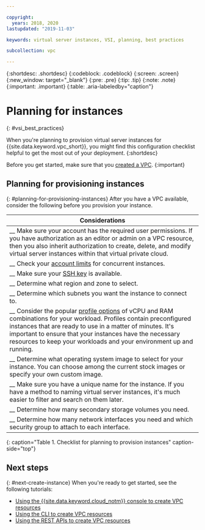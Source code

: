 ```yaml
---

copyright:
  years: 2018, 2020
lastupdated: "2019-11-03"

keywords: virtual server instances, VSI, planning, best practices

subcollection: vpc

---
```


{:shortdesc: .shortdesc}
{:codeblock: .codeblock}
{:screen: .screen}
{:new_window: target="_blank"}
{:pre: .pre}
{:tip: .tip}
{:note: .note}
{:important: .important}
{:table: .aria-labeledby="caption"}

# Planning for instances
{: #vsi_best_practices}

When you're planning to provision virtual server instances for {{site.data.keyword.vpc_short}}, you might find this configuration checklist helpful to get the most out of your deployment.
{:shortdesc}

Before you get started, make sure that you [created a VPC](/docs/vpc?topic=vpc-getting-started#getting-started).
{:important}

## Planning for provisioning instances
{: #planning-for-provisioning-instances}
After you have a VPC available, consider the following before you provision your instance.

|        Considerations|
|-------------------|
|__ Make sure your account has the required user permissions. If you have authorization as an editor or admin on a VPC resource, then you also inherit authorization to create, delete, and modify virtual server instances within that virtual private cloud.|
|__ Check your [account limits](/docs/vpc?topic=vpc-quotas#virtual-server-instances) for concurrent instances. |
|__ Make sure your [SSH key](/docs/vpc?topic=vpc-ssh-keys#ssh-keys) is available.
|__ Determine what region and zone to select.|
|__ Determine which subnets you want the instance to connect to.|
|__ Consider the popular [profile options](/docs/vpc?topic=vpc-profiles#profiles) of vCPU and RAM combinations for your workload. Profiles contain preconfigured instances that are ready to use in a matter of minutes. It's important to ensure that your instances have the necessary resources to keep your workloads and your environment up and running.|
|__ Determine what operating system image to select for your instance. You can choose among the current stock images or specify your own custom image. |
|__ Make sure you have a unique name for the instance. If you have a method to naming virtual server instances, it's much easier to filter and search on them later. |
|__ Determine how many secondary storage volumes you need. |
|__ Determine how many network interfaces you need and which security group to attach to each interface.|
{: caption="Table 1. Checklist for planning to provision instances" caption-side="top"}

## Next steps
{: #next-create-instance}
When you're ready to get started, see the following tutorials:
 * [Using the {{site.data.keyword.cloud_notm}} console to create VPC resources](/docs/vpc?topic=vpc-creating-a-vpc-using-the-ibm-cloud-console)
 * [Using the CLI to create VPC resources](/docs/vpc?topic=vpc-creating-a-vpc-using-cli)
 * [Using the REST APIs to create VPC resources](/docs/vpc?topic=vpc-creating-a-vpc-using-the-rest-apis)
